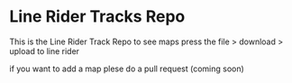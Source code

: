 # Line Rider Tracks Repo

This is the Line Rider Track Repo
to see maps press the file > download > upload to line rider

if you want to add a map plese do a pull request (coming soon)
